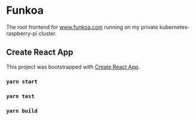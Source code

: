 # Funkoa

The root frontend for www.funkoa.com running on my private kubernetes-raspberry-pi cluster.

## Create React App

This project was bootstrapped with [Create React App](https://github.com/facebook/create-react-app).


### `yarn start`
### `yarn test`
### `yarn build`

